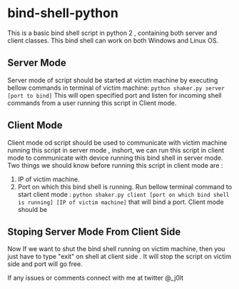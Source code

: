 # bind-shell-python
This is a basic bind shell script in python 2 , containing both server and client classes. This bind shell can work on both Windows and Linux OS.

## Server Mode

Server mode of script should be started at victim machine by executing bellow commands in terminal of victim machine:
  `python shaker.py server [port to bind]`
This will open specified port and listen for incoming shell commands from a user running this script in Client mode.

## Client Mode

Client mode od script should be used to communicate with victim machine running this script in server mode , inshort, we can run this script in client mode to communicate with device running this bind shell in server mode.
Two things we should know before running this script in client mode are :
1. IP of victim machine.
2. Port on which this bind shell is running.
Run bellow terminal command to start client mode :
  `python shaker.py client [port on which bind shell is running] [IP of victim machine]`
that will bind a port. Client mode should be 

## Stoping Server Mode From Client Side

Now If we want to shut the bind shell running on victim machine, then you just have to type "exit" on shell at client side . It will stop the script on victim side and port will go free.

If any issues or comments connect with me at twitter @_j0lt 
